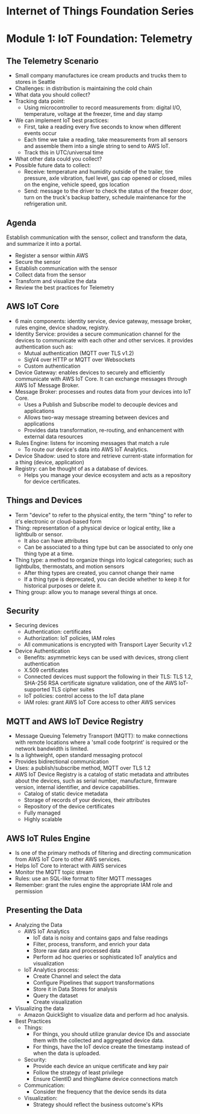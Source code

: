 # Internet of Things Foundation Series

# Module 1: IoT Foundation: Telemetry

## The Telemetry Scenario
* Small company manufactures ice cream products and trucks them to stores in Seattle
* Challenges: in distribution is maintaining the cold chain
* What data you should collect?
* Tracking data point:
  * Using microcontroller to record measurements from: digital I/O, temperature, voltage at the freezer, time and day stamp
* We can implement IoT best practices:
  * First, take a reading every five seconds to know when different events occur
  * Each time we take a reading, take measurements from all sensors and assemble them into a single string to send to AWS IoT.
  * Track this in UTC/universal time
* What other data could you collect?
* Possible future data to collect:
  * Receive: temperature and humidity outside of the trailer, tire pressure, axle vibration, fuel level, gas cap opened or closed, miles on the engine, vehicle speed, gps location
  * Send: message to the driver to check the status of the freezer door, turn on the truck's backup battery, schedule maintenance for the refrigeration unit.

## Agenda
Establish communication with the sensor, collect and transform the data, and summarize it into a portal.
* Register a sensor within AWS
* Secure the sensor
* Establish communication with the sensor
* Collect data from the sensor
* Transform and visualize the data
* Review the best practices for Telemetry

## AWS IoT Core
* 6 main components: identity service, device gateway, message broker, rules engine, device shadow, registry.
* Identity Service: provides a secure communication channel for the devices to communicate with each other and other services. it provides authentication such as:
  * Mutual authentication (MQTT over TLS v1.2)
  * SigV4 over HTTP or MQTT over Websockets
  * Custom authentication
* Device Gateway: enables devices to securely and efficiently communicate with AWS IoT Core. It can exchange messages through AWS IoT Message Broker.
* Message Broker: processes and routes data from your devices into IoT Core.
  * Uses a Publish and Subscribe model to decouple devices and applications
  * Allows two-way message streaming between devices and applications
  * Provides data transformation, re-routing, and enhancement with external data resources
* Rules Engine: listens for incoming messages that match a rule
  * To route our device's data into AWS IoT Analytics.
* Device Shadow: used to store and retrieve current-state information for a thing (device, application)
* Registry: can be thought of as a database of devices.
  * Helps you manage your device ecosystem and acts as a repository for device certificates.

## Things and Devices
* Term "device" to refer to the physical entity, the term "thing" to refer to it's electronic or cloud-based form
* Thing: representation of a physical device or logical entity, like a lightbulb or sensor.
  * It also can have attributes
  * Can be associated to a thing type but can be associated to only one thing type at a time.
* Thing type: a method to organize things into logical categories; such as lightbulbs, thermostats, and motion sensors
  * After thing types are created, you cannot change their name
  * If a thing type is deprecated, you can decide whether to keep it for historical purposes or delete it.
* Thing group: allow you to manage several things at once.

## Security
* Securing devices
  * Authentication: certificates
  * Authorization: IoT policies, IAM roles
  * All communications is encrypted with Transport Layer Security v1.2
* Device Authentication
  * Benefits: asymmetric keys can be used with devices, strong client authentication
  * X.509 certificates
  * Connected devices must support the following in their TLS: TLS 1.2, SHA-256 RSA certificate signature validation, one of the AWS IoT-supported TLS cipher suites
  * IoT policies: control access to the IoT data plane
  * IAM roles: grant AWS IoT Core access to other AWS services

## MQTT and AWS IoT Device Registry
* Message Queuing Telemetry Transport (MQTT): to make connections with remote locations where a 'small code footprint' is required or the network bandwidth is limited.
* Is a lightweight, open standard messaging protocol
* Provides bidirectional communication
* Uses: a publish/subscribe method, MQTT over TLS 1.2
* AWS IoT Device Registry is a catalog of static metadata and attributes about the devices, such as serial number, manufacture, firmware version, internal identifier, and device capabilities.
  * Catalog of static device metadata
  * Storage of records of your devices, their attributes
  * Repository of the device certificates
  * Fully managed
  * Highly scalable

## AWS IoT Rules Engine
* Is one of the primary methods of filtering and directing communication from AWS IoT Core to other AWS services.
* Helps IoT Core to interact with AWS services
* Monitor the MQTT topic stream
* Rules: use an SQL-like format to filter MQTT messages
* Remember: grant the rules engine the appropriate IAM role and permission

## Presenting the Data
* Analyzing the Data
  * AWS IoT Analytics
    * IoT data is noisy and contains gaps and false readings
    * Filter, process, transform, and enrich your data
    * Store raw data and processed data
    * Perform ad hoc queries or sophisticated IoT analytics and visualization
  * IoT Analytics process:
    * Create Channel and select the data
    * Configure Pipelines that support transformations
    * Store it in Data Stores for analysis
    * Query the dataset
    * Create visualization
* Visualizing the data
  * Amazon QuickSight to visualize data and perform ad hoc analysis.
* Best Practices
  * Things:
    * For things, you should utilize granular device IDs and associate them with the collected and aggregated device data.
    * For things, have the IoT device create the timestamp instead of when the data is uploaded.
  * Security:
    * Provide each device an unique certificate and key pair
    * Follow the strategy of least privilege
    * Ensure ClientID and thingName device connections match
  * Communication:
    * Consider the frequency that the device sends its data
  * Visualization:
    * Strategy should reflect the business outcome's KPIs
